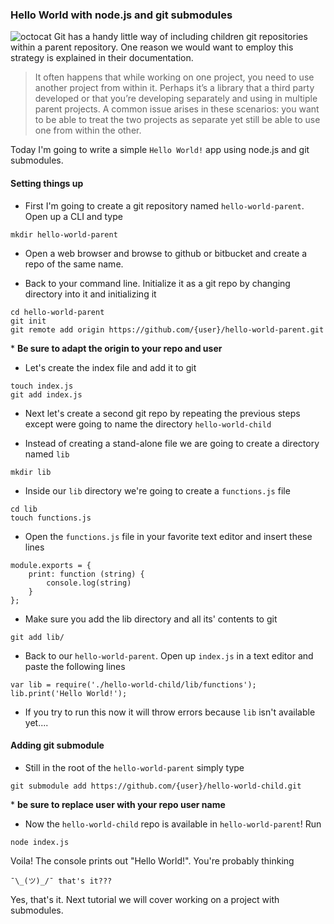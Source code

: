 
### Hello World with node.js and git submodules
![octocat](http://i.giphy.com/TW6M5r0ncBHcQ.gif)
Git has a handy little way of including children git repositories within a parent repository. One reason we would want to employ this strategy is explained in their documentation.

> It often happens that while working on one project, you need to use another project from within it. Perhaps it’s a library that a third party developed or that you’re developing separately and using in multiple parent projects. A common issue arises in these scenarios: you want to be able to treat the two projects as separate yet still be able to use one from within the other.

Today I'm going to write a simple `Hello World!` app using node.js and git submodules. 

#### Setting things up

- First I'm going to create a git repository named `hello-world-parent`. Open up a CLI and type
```
mkdir hello-world-parent
```
- Open a web browser and browse to github or bitbucket and create a repo of the same name.

- Back to your command line. Initialize it as a git repo by changing directory into it and initializing it
```
cd hello-world-parent
git init
git remote add origin https://github.com/{user}/hello-world-parent.git
```
\* __Be sure to adapt the origin to your repo and user__

- Let's create the index file and add it to git
```
touch index.js
git add index.js
```

- Next let's create a second git repo by repeating the previous steps except were going to name the directory `hello-world-child`

- Instead of creating a stand-alone file we are going to create a directory named `lib`
```
mkdir lib
```

- Inside our `lib` directory we're going to create a `functions.js` file
```
cd lib
touch functions.js
```

- Open the `functions.js` file in your favorite text editor and insert these lines
```
module.exports = {
    print: function (string) {
        console.log(string)
    }
};
```

- Make sure you add the lib directory and all its' contents to git
```
git add lib/
```

- Back to our `hello-world-parent`. Open up `index.js` in a text editor and paste the following lines
```
var lib = require('./hello-world-child/lib/functions');
lib.print('Hello World!');
```

- If you try to run this now it will throw errors because `lib` isn't available yet....

#### Adding git submodule

- Still in the root of the `hello-world-parent` simply type
```
git submodule add https://github.com/{user}/hello-world-child.git
```
\* __be sure to replace user with your repo user name__

- Now the `hello-world-child` repo is available in `hello-world-parent`! Run
```
node index.js
```

Voila! The console prints out "Hello World!". You're probably thinking 
```
¯\_(ツ)_/¯ that's it???
```
Yes, that's it. 
Next tutorial we will cover working on a project with submodules.

